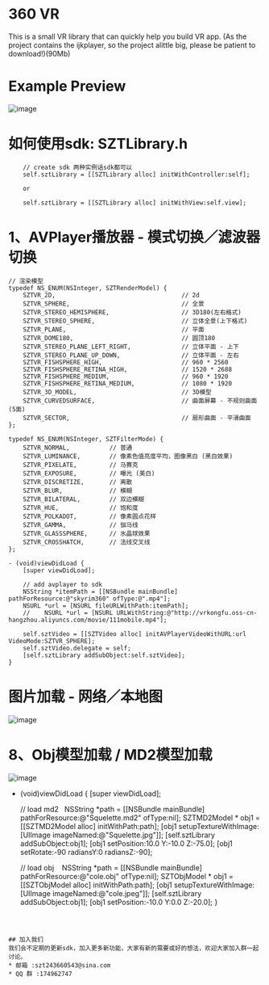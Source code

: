 # 360 VR
This is a small VR library that can quickly help you build VR app. 
(As the project contains the ijkplayer, so the project alittle big, please be patient to download!)(90Mb)

# Example Preview
![image](https://github.com/szt243660543/360VR/blob/master/VR_Example/allexample.png )   

# 如何使用sdk: SZTLibrary.h
```
    // create sdk 两种实例话sdk都可以
    self.sztLibrary = [[SZTLibrary alloc] initWithController:self];
    
    or
    
    self.sztLibrary = [[SZTLibrary alloc] initWithView:self.view];
```


# 1、AVPlayer播放器 - 模式切换／滤波器切换

```
// 渲染模型
typedef NS_ENUM(NSInteger, SZTRenderModel) {
    SZTVR_2D,                                   // 2d
    SZTVR_SPHERE,                               // 全景
    SZTVR_STEREO_HEMISPHERE,                    // 3D180(左右格式)
    SZTVR_STEREO_SPHERE,                        // 立体全景(上下格式)
    SZTVR_PLANE,                                // 平面
    SZTVR_DOME180,                              // 圆顶180
    SZTVR_STEREO_PLANE_LEFT_RIGHT,              // 立体平面 - 上下
    SZTVR_STEREO_PLANE_UP_DOWN,                 // 立体平面 - 左右
    SZTVR_FISHSPHERE_HIGH,                      // 960 * 2560
    SZTVR_FISHSPHERE_RETINA_HIGH,               // 1520 * 2688
    SZTVR_FISHSPHERE_MEDIUM,                    // 960 * 1920
    SZTVR_FISHSPHERE_RETINA_MEDIUM,             // 1080 * 1920
    SZTVR_3D_MODEL,                             // 3D模型
    SZTVR_CURVEDSURFACE,                        // 曲面屏幕 - 不规则曲面(5面)
    SZTVR_SECTOR,                               // 扇形曲面 - 平滑曲面
};

typedef NS_ENUM(NSInteger, SZTFilterMode) {
    SZTVR_NORMAL,           // 普通
    SZTVR_LUMINANCE,        // 像素色值亮度平均，图像黑白 (黑白效果)
    SZTVR_PIXELATE,         // 马赛克
    SZTVR_EXPOSURE,         // 曝光 (美白)
    SZTVR_DISCRETIZE,       // 离散
    SZTVR_BLUR,             // 模糊
    SZTVR_BILATERAL,        // 双边模糊
    SZTVR_HUE,              // 饱和度 
    SZTVR_POLKADOT,         // 像素圆点花样
    SZTVR_GAMMA,            // 伽马线
    SZTVR_GLASSSPHERE,      // 水晶球效果
    SZTVR_CROSSHATCH,       // 法线交叉线
};

```

```
- (void)viewDidLoad {
    [super viewDidLoad];
     
    // add avplayer to sdk 
    NSString *itemPath = [[NSBundle mainBundle] pathForResource:@"skyrim360" ofType:@".mp4"];
    NSURL *url = [NSURL fileURLWithPath:itemPath];
    //    NSURL *url = [NSURL URLWithString:@"http://vrkongfu.oss-cn-hangzhou.aliyuncs.com/movie/111mobile.mp4"];
    
    self.sztVideo = [[SZTVideo alloc] initAVPlayerVideoWithURL:url VideoMode:SZTVR_SPHERE];
    self.sztVideo.delegate = self;
    [self.sztLibrary addSubObject:self.sztVideo];
}
```


# 图片加载 - 网络／本地图
![image](https://github.com/szt243660543/360VR/blob/master/IMG_5422.PNG )  </br>

# 8、Obj模型加载 / MD2模型加载
![image](https://github.com/szt243660543/360VR/blob/master/objmd2.gif )  </br>



- (void)viewDidLoad {
    [super viewDidLoad];
    
    // load md2
    NSString *path = [[NSBundle mainBundle] pathForResource:@"Squelette.md2" ofType:nil];
    SZTMD2Model * obj1 = [[SZTMD2Model alloc] initWithPath:path];
    [obj1 setupTextureWithImage:[UIImage imageNamed:@"Squelette.jpg"]];
    [self.sztLibrary addSubObject:obj1];
    [obj1 setPosition:10.0 Y:-10.0 Z:-75.0];
    [obj1 setRotate:-90 radiansY:0 radiansZ:-90];
    
    // load obj
    NSString *path = [[NSBundle mainBundle] pathForResource:@"cole.obj" ofType:nil];
    SZTObjModel * obj1 = [[SZTObjModel alloc] initWithPath:path];
    [obj1 setupTextureWithImage:[UIImage imageNamed:@"cole.jpeg"]];
    [self.sztLibrary addSubObject:obj1];
    [obj1 setPosition:-10.0 Y:0.0 Z:-20.0];
}
```



## 加入我们
我们会不定期的更新sdk，加入更多新功能，大家有新的需要或好的想法，欢迎大家加入群一起讨论。
* 邮箱 :szt243660543@sina.com
* QQ 群 :174962747
